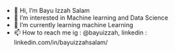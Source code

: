 - 👋 Hi, I’m Bayu Izzah Salam
- 👀 I’m interested in Machine learning and Data Science
- 🌱 I’m currently learning machine Learning
- 📫 How to reach me ig : @bayuizzah, linkedin : linkedin.com/in/bayuizzahsalam/

